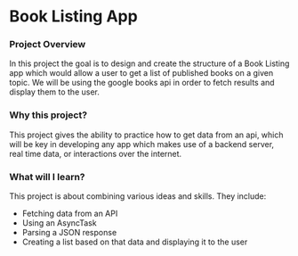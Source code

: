 Book Listing App
====

### Project Overview
In this project the goal is to design and create the structure of a Book Listing app which would allow a user to get a list of published books on a given topic. We will be using the google books api in order to fetch results and display them to the user. 

### Why this project?
This project gives the ability to practice how to get data from an api, which will be key in developing any app which makes use of a backend server, real time data, or interactions over the internet.

### What will I learn?
This project is about combining various ideas and skills. They include:

* Fetching data from an API
* Using an AsyncTask
* Parsing a JSON response
* Creating a list based on that data and displaying it to the user
